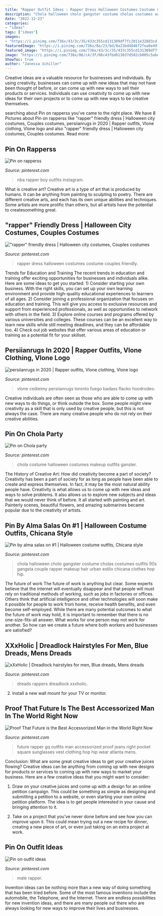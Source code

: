 ```yaml
---
title: "Rapper Outfit Ideas : Rapper Dress Halloween Costumes Costume Couples Friendly"
description: "Chola halloween cholo gangster costume cholas costumes outfits 90s gangsta couple rapper makeup hair urban estilo chicana clothes hop hip"
date: "2022-12-23"
categories:
- "ideas"
tags: ["ideas"]
images:
- "https://i.pinimg.com/736x/43/3c/35/433c355cd131309df7fc2011e32883cd.jpg"
featuredImage: "https://i.pinimg.com/736x/8a/23/bd/8a23bd4846f2fea0e49f7e4f767cdd2c.jpg"
featured_image: "https://i.pinimg.com/736x/43/3c/35/433c355cd131309df7fc2011e32883cd.jpg"
image: "https://i.pinimg.com/736x/06/c4/3f/06c43fbd613037d502cb005c5abe90b8.jpg"
ShowToc: true
author: "Janessa Schiller"
---
```



Creative ideas are a valuable resource for businesses and individuals. By using creativity, businesses can come up with new ideas that may not have been thought of before, or can come up with new ways to sell their products or services. Individuals can use creativity to come up with new ideas for their own projects or to come up with new ways to be creative themselves.

	

		
searching about Pin on rapperss you've came to the right place. We have 8 Pictures about Pin on rapperss like &quot;rapper&quot; friendly dress | Halloween city costumes, Couples costumes, persiianrugs in 2020 | Rapper outfits, Vlone clothing, Vlone logo and also &quot;rapper&quot; friendly dress | Halloween city costumes, Couples costumes. Read more:
		
    
## Pin On Rapperss

<img loading=lazy src="https://i.pinimg.com/736x/7b/8e/ae/7b8eaee8f27a8f05af7a3045dca66ff6.jpg" onerror="this.onerror=null;this.src='https://tse1.mm.bing.net/th?id=OIP.FtNDw4iCQREGyWLwcfLjlgHaJQ&amp;pid=15.1';" alt="Pin on rapperss">

_Source: pinterest.com_

>nba rapper boy outfits instagram. 

	

What is creative art?
Creative art is a type of art that is produced by humans. It can be anything from painting to sculpting to poetry. There are different creative arts, and each has its own unique abilities and techniques. Some artists are more prolific than others, but all artists have the potential to createsomething great.

    
## &quot;rapper&quot; Friendly Dress | Halloween City Costumes, Couples Costumes

<img loading=lazy src="https://i.pinimg.com/originals/70/ae/47/70ae474cd61cb907add7ca4349215f96.jpg" onerror="this.onerror=null;this.src='https://tse2.mm.bing.net/th?id=OIP.9-9yhL023Prmf_4xRk-kawHaJ6&amp;pid=15.1';" alt="&quot;rapper&quot; friendly dress | Halloween city costumes, Couples costumes">

_Source: pinterest.com_

>rapper dress halloween costumes costume couples friendly. 

	

Trends for Education and Training
The recent trends in education and training offer exciting opportunities for businesses and individuals alike. Here are some ideas to get you started: 1) Consider starting your own business. With the right skills, you can set up your own learning environment and provide high-quality educational experiences to learners of all ages. 2) Consider joining a professional organization that focuses on education and training. This will give you access to exclusive resources and support from experienced professionals, as well as opportunities to network with others in the field. 3) Explore online courses and programs offered by various universities and colleges. These courses can be an excellent way to learn new skills while still meeting deadlines, and they can be affordable too. 4) Check out job websites that offer various areas of education or training as a potential fit for your skillset.

    
## Persiianrugs In 2020 | Rapper Outfits, Vlone Clothing, Vlone Logo

<img loading=lazy src="https://i.pinimg.com/736x/06/c4/3f/06c43fbd613037d502cb005c5abe90b8.jpg" onerror="this.onerror=null;this.src='https://tse4.mm.bing.net/th?id=OIP.c8pByuJvwWjGv-9__RQzGAHaJE&amp;pid=15.1';" alt="persiianrugs in 2020 | Rapper outfits, Vlone clothing, Vlone logo">

_Source: pinterest.com_

>vlone cedieimy persiianrugs toronto fuego badass flacko hoodrodeo. 

	

Creative individuals are often seen as those who are able to come up with new ways to do things, or think outside the box. Some people might view creativity as a skill that is only used by creative people, but this is not always the case. There are many creative people who do not rely on their creative abilities.

    
## Pin On Chola Party

<img loading=lazy src="https://i.pinimg.com/736x/dd/a4/f0/dda4f0e3704a14ab17a8d80ddcb37dae.jpg" onerror="this.onerror=null;this.src='https://tse4.mm.bing.net/th?id=OIP.1_dGCJObuhvii_hqpUW4NwHaFA&amp;pid=15.1';" alt="Pin on Chola party">

_Source: pinterest.com_

>chola costume halloween costumes makeup outfits ganster. 

	

The History of Creative Art: How did creativity become a part of society?
Creativity has been a part of society for as long as people have been able to create and express themselves. In fact, it may be the most natural ability people have. Creativity is what allows us to come up with new ideas and ways to solve problems. It also allows us to explore new subjects and ideas that we would never think of before. It all started with painting and art. Painterly scenes, beautiful flowers, and amazing submarines became popular due to the creativity of artists.

    
## Pin By Alma Salas On #1️ | Halloween Costume Outfits, Chicana Style

<img loading=lazy src="https://i.pinimg.com/736x/43/3c/35/433c355cd131309df7fc2011e32883cd.jpg" onerror="this.onerror=null;this.src='https://tse2.mm.bing.net/th?id=OIP.qcGHVl_RTS62Ywx-pMDp5wHaNL&amp;pid=15.1';" alt="Pin by alma salas on #1️ | Halloween costume outfits, Chicana style">

_Source: pinterest.com_

>chola halloween cholo gangster costume cholas costumes outfits 90s gangsta couple rapper makeup hair urban estilo chicana clothes hop hip. 

	

The future of work
The future of work is anything but clear. Some experts believe that the internet will eventually disappear and that people will must rely on traditional methods of working, such as jobs in factories or offices. Others think that artificial intelligence and other technologies will soon make it possible for people to work from home, receive health benefits, and even become self-employed. While there are many potential outcomes to what the future of work may hold, it is important to remember that there is no one-size-fits-all answer. What works for one person may not work for another. So how can we create a future where both workers and businesses are satisfied?

    
## XXxHolic | Dreadlock Hairstyles For Men, Blue Dreads, Mens Dreads

<img loading=lazy src="https://i.pinimg.com/736x/8a/23/bd/8a23bd4846f2fea0e49f7e4f767cdd2c.jpg" onerror="this.onerror=null;this.src='https://tse3.mm.bing.net/th?id=OIP.9oNwUiKwABTIxpukvBmiFQHaHj&amp;pid=15.1';" alt="xXxHolic | Dreadlock hairstyles for men, Blue dreads, Mens dreads">

_Source: pinterest.com_

>dreads rappers dreadlock xxxholic. 

	

2. Install a new wall mount for your TV or monitor.

    
## Proof That Future Is The Best Accessorized Man In The World Right Now

<img loading=lazy src="https://i.pinimg.com/originals/70/e9/6f/70e96f6d880be76eb1e9afb9083eb1c9.jpg" onerror="this.onerror=null;this.src='https://tse1.mm.bing.net/th?id=OIP.oB01RwCpbkkEEANIxZDvegHaKk&amp;pid=15.1';" alt="Proof That Future is the Best Accessorized Man in the World Right Now">

_Source: pinterest.com_

>future rapper gq outfits man accessorized proof jeans right pocket square sunglasses vest clothing hop hip wear atlanta mens. 

	

Conclusion: What are some great creative ideas to get your creative juices flowing?
Creative ideas can be anything from coming up with new designs for products or services to coming up with new ways to market your business. Here are a few creative ideas that you might want to consider: 
1. Draw on your creative juices and come up with a design for an online petition campaign. This could be something as simple as designing and submitting a petition to a website, or even starting your own online petition platform. The idea is to get people interested in your cause and bringing attention to it. 

2. Take on a project that you’ve never done before and see how you can improve upon it. This could mean trying out a new recipe for dinner, creating a new piece of art, or even just taking on an extra project at work.

    
## Pin On Outfit Ideas

<img loading=lazy src="https://i.pinimg.com/originals/2b/9a/04/2b9a042340af4b71003091b9e055f938.jpg" onerror="this.onerror=null;this.src='https://tse4.mm.bing.net/th?id=OIP.YEVkgNWtKlQUrBokd_s7JwHaJQ&amp;pid=15.1';" alt="Pin on outfit ideas">

_Source: pinterest.com_

>male rapper. 

	

Invention ideas can be nothing more than a new way of doing something that has been tried before. Some of the most famous inventions include the automobile, the Telephone, and the Internet. There are endless possibilities for new invention ideas, and there are many people out there who are always looking for new ways to improve their lives and businesses.

